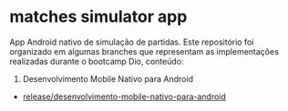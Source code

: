 # matches simulator app

App Android nativo de simulação de partidas. Este repositório foi organizado em algumas branches que representam as implementações realizadas durante o bootcamp Dio, conteúdo:

1. Desenvolvimento Mobile Nativo para Android
 - [release/desenvolvimento-mobile-nativo-para-android](https://github.com/andr3pir3s/matches-simulator-app/tree/release/desenvolvimento-mobile-nativo-para-android)
